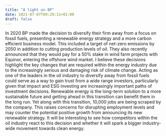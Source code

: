 ```yaml
---
title: "A light on BP"
date: 2021-07-07T09:29:11+01:00
draft: false
---
```


In 2020 BP made the decision to diversify their firm away from a focus on fossil fuels, presenting a renewable energy strategy and a more carbon efficient business model. This included a target of net-zero emissions by 2050 in addition to cutting production levels of oil. They also recently announced that they would pay for a 50% stake in wind farm projects with Equinor, entering the offshore wind market. I believe these decisions highlight the key changes that are required within the energy industry due to the increasingly serious and damaging risk of climate change. Acting as one of the leaders in the oil industry to diversify away from fossil fuels could serve as a way to gain trust from a wide range investors, particularly given that impact and ESG investing are increasingly important paths of investment decisions. Renewable energy is the long-term solution to a more sustainable future and getting ahead in this transition can benefit them in the long run. Yet along with this transition, 10,000 jobs are being scraped by the company. This raises concerns for disrupting employment levels and may counter the potential positive growth from announcing its new renewable strategy. It will be interesting to see how competitors within the oil industry react to this decision and whether it will spark a bigger industry-wide movement towards clean energy.